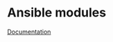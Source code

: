 # Ansible modules
[Documentation](https://docs.ansible.com/ansible/latest/modules/modules_by_category.html)
